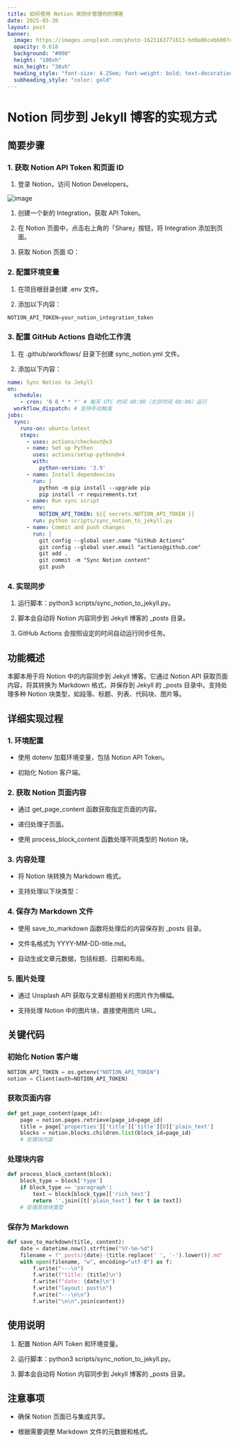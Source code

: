 ```yaml
---
title: 如何使用 Notion 来同步管理你的博客
date: 2025-05-30
layout: post
banner:
  image: https://images.unsplash.com/photo-1621163771613-bd0a06ceb600?crop=entropy&cs=tinysrgb&fit=max&fm=jpg&ixid=M3w2OTIwMzJ8MHwxfHJhbmRvbXx8fHx8fHx8fDE3NDg2NDM2MDJ8&ixlib=rb-4.1.0&q=80&w=1080
  opacity: 0.618
  background: "#000"
  height: "100vh"
  min_height: "38vh"
  heading_style: "font-size: 4.25em; font-weight: bold; text-decoration: underline"
  subheading_style: "color: gold"
---
```


# Notion 同步到 Jekyll 博客的实现方式

## 简要步骤

### 1. 获取 Notion API Token 和页面 ID

1. 登录 Notion，访问 Notion Developers。

![image](https://prod-files-secure.s3.us-west-2.amazonaws.com/a7a0cc5a-89b9-4cda-8686-1fba0ca52f40/d19c1afe-dea5-4312-9333-786b0ba83054/image.png?X-Amz-Algorithm=AWS4-HMAC-SHA256&X-Amz-Content-Sha256=UNSIGNED-PAYLOAD&X-Amz-Credential=ASIAZI2LB46673C3UQR2%2F20250530%2Fus-west-2%2Fs3%2Faws4_request&X-Amz-Date=20250530T222002Z&X-Amz-Expires=3600&X-Amz-Security-Token=IQoJb3JpZ2luX2VjEOb%2F%2F%2F%2F%2F%2F%2F%2F%2F%2FwEaCXVzLXdlc3QtMiJIMEYCIQCf%2F8kMlUsLIluspIynfRzj69PF1d1srtq1sUQWQlf9agIhAPN2BS2%2Bn%2FIp0Ah2wpzCZmL2rhnkIpUgZ8uHsX4g8yotKogECK%2F%2F%2F%2F%2F%2F%2F%2F%2F%2F%2FwEQABoMNjM3NDIzMTgzODA1Igwj%2FMoefBsC5aMjah0q3AN%2BFondj%2B%2FpJqE5SaB6GRtg1Nd6fQ%2F5HSd8%2BHvcF5%2B9PJaVLv%2FDbNdSKMpSkORwlxtg9Q2CX%2B55LLt2aZeUcrDM7WUBduDrv8F8KeMIRRt%2FDY69s%2FzIfdMrXYiK%2Fuqz6ZVH%2FaeCVh2uCO4Bhst6nTMIXKUKLxy%2BAINihU313bFpHK0mGD6CREjOYjZqpUPEqCqxMw2b3q%2FCkq2RE1Nmy1KWmoCC6gQR7thUqTuecBjFJPhf1Zac%2FrB9f3jKaGOKb2jjkfs2TU5dE5GstukD%2Brmc9%2Fqu8ZeG0EfLo6sZgCCdN72Uk%2FH0JtkcwBY2LLPxH%2Fftg2d0JPO7XVDbsLCy4aKx7BA%2BBdUE1K44cTVo4ynPlxPYN3YIESdg54bNFq1mjmFbVCX%2F4rhYQegz3P%2FYGRrgtrkmvSd60oSCwanwdnxN9hFv6o1mhfsJDzb4%2BYNlf%2FGcL0dN3kjAZ%2FO77ZUDyzfJB5euOWKGxAMSaMKpC7jy%2FDwQbFjQS1LuBDsj5W6MHhv7RkMG%2B3e1DyjcQcVtXuJSzdRG4wztNB%2FRnHaJEdMINRcujHKLzYoqj75Xh2bW6DdHzmc7%2F80R2pU7KIg3KRIHs2MTZV%2F2LPoDXAkgUDiolwpnK2NtEmudJQ10BjCGy%2BjBBjqkAf2SqmrQWT%2FWCBaO7%2FoAPGwlMCKBT4ecgoG0jF3h%2FNEbMGF6niKJqlgyG%2BfLcHPMPWCIFEbAfz5%2Fs1Mj8sFhtaoUn8nQo%2F7kv1j7XYVJMZjJytSXGaTYZIpJw7MNP0eCSDYiVkNsWf1DeLB0xJmi3CHuQBCnEmxzlJALXssrda8xjSQP2aEydkxImqfvrt3KKXqey4mSrjDJvIMw4HjJVb9u7WjT&X-Amz-Signature=a615cc3bd5303235c7b66c95abbbd5132046c195ed7e003cb96c54ebfcfe466c&X-Amz-SignedHeaders=host&x-id=GetObject)

1. 创建一个新的 Integration，获取 API Token。

1. 在 Notion 页面中，点击右上角的「Share」按钮，将 Integration 添加到页面。

1. 获取 Notion 页面 ID：


### 2. 配置环境变量

1. 在项目根目录创建 .env 文件。

1. 添加以下内容：

```javascript
NOTION_API_TOKEN=your_notion_integration_token
```

### 3. 配置 GitHub Actions 自动化工作流

1. 在 .github/workflows/ 目录下创建 sync_notion.yml 文件。

1. 添加以下内容：

```yaml
name: Sync Notion to Jekyll
on:
  schedule:
    - cron: '0 0 * * *' # 每天 UTC 时间 00:00（北京时间 08:00）运行
  workflow_dispatch: # 支持手动触发
jobs:
  sync:
    runs-on: ubuntu-latest
    steps:
      - uses: actions/checkout@v3
      - name: Set up Python
        uses: actions/setup-python@v4
        with:
          python-version: '3.9'
      - name: Install dependencies
        run: |
          python -m pip install --upgrade pip
          pip install -r requirements.txt
      - name: Run sync script
        env:
          NOTION_API_TOKEN: ${{ secrets.NOTION_API_TOKEN }}
        run: python scripts/sync_notion_to_jekyll.py
      - name: Commit and push changes
        run: |
          git config --global user.name "GitHub Actions"
          git config --global user.email "actions@github.com"
          git add .
          git commit -m "Sync Notion content"
          git push
```

### 4. 实现同步

1. 运行脚本：python3 scripts/sync_notion_to_jekyll.py。

1. 脚本会自动将 Notion 内容同步到 Jekyll 博客的 _posts 目录。

1. GitHub Actions 会按照设定的时间自动运行同步任务。

## 功能概述

本脚本用于将 Notion 中的内容同步到 Jekyll 博客。它通过 Notion API 获取页面内容，将其转换为 Markdown 格式，并保存到 Jekyll 的 _posts 目录中。支持处理多种 Notion 块类型，如段落、标题、列表、代码块、图片等。

## 详细实现过程

### 1. 环境配置

- 使用 dotenv 加载环境变量，包括 Notion API Token。

- 初始化 Notion 客户端。

### 2. 获取 Notion 页面内容

- 通过 get_page_content 函数获取指定页面的内容。

- 递归处理子页面。

- 使用 process_block_content 函数处理不同类型的 Notion 块。

### 3. 内容处理

- 将 Notion 块转换为 Markdown 格式。

- 支持处理以下块类型：


### 4. 保存为 Markdown 文件

- 使用 save_to_markdown 函数将处理后的内容保存到 _posts 目录。

- 文件名格式为 YYYY-MM-DD-title.md。

- 自动生成文章元数据，包括标题、日期和布局。

### 5. 图片处理

- 通过 Unsplash API 获取与文章标题相关的图片作为横幅。

- 支持处理 Notion 中的图片块，直接使用图片 URL。

## 关键代码

### 初始化 Notion 客户端

```python
NOTION_API_TOKEN = os.getenv("NOTION_API_TOKEN")
notion = Client(auth=NOTION_API_TOKEN)
```

### 获取页面内容

```python
def get_page_content(page_id):
    page = notion.pages.retrieve(page_id=page_id)
    title = page['properties']['title']['title'][0]['plain_text']
    blocks = notion.blocks.children.list(block_id=page_id)
    # 处理块内容
```

### 处理块内容

```python
def process_block_content(block):
    block_type = block['type']
    if block_type == 'paragraph':
        text = block[block_type]['rich_text']
        return ''.join([t['plain_text'] for t in text])
    # 处理其他块类型
```

### 保存为 Markdown

```python
def save_to_markdown(title, content):
    date = datetime.now().strftime("%Y-%m-%d")
    filename = f"_posts/{date}-{title.replace(' ', '-').lower()}.md"
    with open(filename, "w", encoding="utf-8") as f:
        f.write("---\n")
        f.write(f"title: {title}\n")
        f.write(f"date: {date}\n")
        f.write("layout: post\n")
        f.write("---\n\n")
        f.write("\n\n".join(content))
```

## 使用说明

1. 配置 Notion API Token 和环境变量。

1. 运行脚本：python3 scripts/sync_notion_to_jekyll.py。

1. 脚本会自动将 Notion 内容同步到 Jekyll 博客的 _posts 目录。

## 注意事项

- 确保 Notion 页面已与集成共享。

- 根据需要调整 Markdown 文件的元数据和格式。